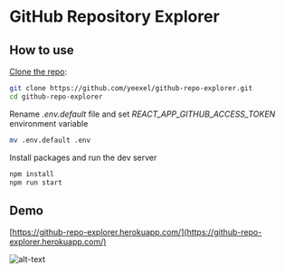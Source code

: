 # GitHub Repository Explorer

## How to use

[Clone the repo](https://github.com/yeexel/github-repo-explorer):

```bash
git clone https://github.com/yeexel/github-repo-explorer.git
cd github-repo-explorer
```

Rename *.env.default* file and set *REACT_APP_GITHUB_ACCESS_TOKEN* environment variable

```bash
mv .env.default .env
```

Install packages and run the dev server

```bash
npm install
npm run start
```


## Demo

[https://github-repo-explorer.herokuapp.com/](https://github-repo-explorer.herokuapp.com/)

![alt-text](https://media.giphy.com/media/1hM7L5hW3gZKvyl9RP/giphy.gif)
